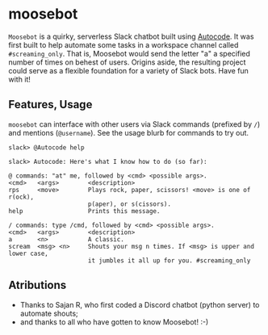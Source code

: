 # moosebot

`Moosebot` is a quirky, serverless Slack chatbot built using [Autocode](https://autocode.com/). It was first built to help automate some tasks in a workspace channel called `#screaming_only`. That is, Moosebot would send the letter "a" a specified number of times on behest of users. Origins aside, the resulting project could serve as a flexible foundation for a variety of Slack bots. Have fun with it!

## Features, Usage

`moosebot` can interface with other users via Slack commands (prefixed by `/`) and mentions (`@username`). See the usage blurb for commands to try out.

```
slack> @Autocode help

slack> Autocode: Here's what I know how to do (so far):
    
@ commands: "at" me, followed by <cmd> <possible args>.
<cmd>   <args>        <description>
rps     <move>        Plays rock, paper, scissors! <move> is one of r(ock),
                      p(aper), or s(cissors).
help                  Prints this message.

/ commands: type /cmd, followed by <cmd> <possible args>.
<cmd>   <args>        <description>
a       <n>           A classic.
scream  <msg> <n>     Shouts your msg n times. If <msg> is upper and lower case,
                      it jumbles it all up for you. #screaming_only
```


## Atributions

* Thanks to Sajan R, who first coded a Discord chatbot (python server) to automate shouts;
* and thanks to all who have gotten to know Moosebot! :-)